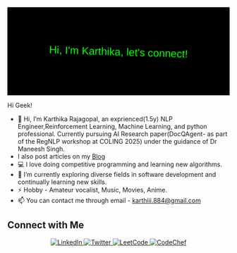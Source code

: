 <svg width="100%" height="200" xmlns="http://www.w3.org/2000/svg">
  <rect width="100%" height="100%" fill="black"/>
  <text x="50%" y="50%" dominant-baseline="middle" text-anchor="middle" font-size="24" fill="lime" font-family="Arial" id="animated-text">
    Hi, I'm Karthika, let's connect!
  </text>
  <animateTransform xlink:href="#animated-text" attributeName="transform" type="rotate" from="0 150 100" to="360 150 100" dur="10s" repeatCount="indefinite" />
</svg>


Hi Geek!

- 👋 Hi, I’m Karthika Rajagopal, an exprienced(1.5y) NLP Engineer,Reinforcement Learning, Machine Learning, and python professional. Currently pursuing AI Research paper(DocQAgent- as part of the RegNLP workshop at COLING 2025) under the guidance of Dr Maneesh Singh.
- I also post articles on my [Blog](https://medium.com/@karthii4)
- 💻 I love doing competitive programming and learning new algorithms.
- 🌱 I’m currently exploring diverse fields in software development and continually learning new skills.
- ⚡ Hobby -  Amateur vocalist, Music, Movies, Anime.
- 📫 You can contact me through email - karthiii.884@gmail.com

## Connect with Me
<div align="center">
  <a href="https://www.linkedin.com/in/karthikarajagopal">
    <img src="https://img.shields.io/badge/LinkedIn-0A66C2?style=for-the-badge&logo=linkedin&logoColor=white" alt="LinkedIn">
  </a>
  <a href="https://twitter.com/karthikarajagopal">
    <img src="https://img.shields.io/badge/Twitter-1DA1F2?style=for-the-badge&logo=twitter&logoColor=white" alt="Twitter">
  </a>
  <a href="https://leetcode.com/karthikarajagopal">
    <img src="https://img.shields.io/badge/LeetCode-FFA116?style=for-the-badge&logo=leetcode&logoColor=black" alt="LeetCode">
  </a>
  <a href="https://www.codechef.com/users/karthikarajagopal">
    <img src="https://img.shields.io/badge/CodeChef-5B4638?style=for-the-badge&logo=codechef&logoColor=white" alt="CodeChef">
  </a>
</div>



<!-- Contribution Graph -->







